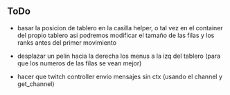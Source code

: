 ## ToDo ##
- 	basar la posicion de tablero en la casilla helper, o tal vez en el container del propio tablero
	asi podremos modificar el tamaño de las filas y los ranks antes del primer movimiento
	
- 	desplazar un pelin hacia la derecha los menus a la izq del tablero (para que los numeros de las filas se vean mejor)

- 	hacer que twitch controller envio mensajes sin ctx (usando el channel y get_channel)
